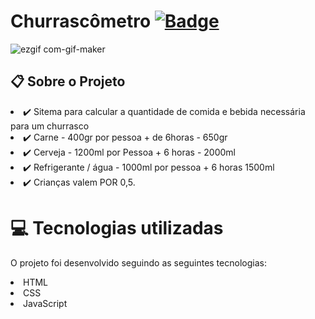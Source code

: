 # Churrascômetro [![ Badge](https://img.shields.io/badge/-Test_the_project_by_clicking_here-gray?style=flat-square&logo=&logoColor=white&link=https://https://https://https://BeatrizFernandess.github.io/Churrascometro/)](https://beadevbr.github.io/Churrascometro/)

![ezgif com-gif-maker](https://user-images.githubusercontent.com/80279567/173681452-3e8f9495-91e0-4a3a-9825-0e1d3080c9b8.gif)




## 📋 Sobre o Projeto
<li>✔️ Sitema para calcular a quantidade de comida e bebida necessária para um churrasco
<li>✔️ Carne - 400gr por pessoa + de 6horas - 650gr
<li>✔️ Cerveja - 1200ml por Pessoa + 6 horas - 2000ml
<li>✔️ Refrigerante / água - 1000ml por pessoa + 6 horas 1500ml
<li>✔️ Crianças valem POR 0,5.

# 💻 Tecnologias utilizadas
O projeto foi desenvolvido seguindo as seguintes tecnologias:

<li>HTML
<li>CSS
<li>JavaScript
